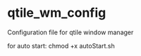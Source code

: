 # qtile_wm_config
Configuration file for qtile window manager

for auto start: chmod +x autoStart.sh

